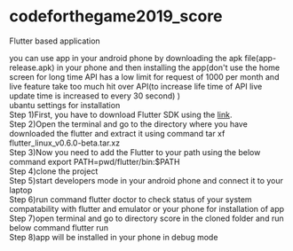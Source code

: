 # codeforthegame2019_score
Flutter based application<br>

you can use app in your android phone by downloading the apk file(app-release.apk) in your phone and then installing the app(don't use the home screen for long time API has a low limit for request of 1000 per month and live feature take too much hit over API(to increase life time of API live update time is increased to every 30 second) )<br>
ubantu settings for installation<br>
Step 1)First, you have to download Flutter SDK using the <a href="https://storage.googleapis.com/flutter_infra/releases/beta/linux/flutter_linux_v0.6.0-beta.tar.xz">link</a>.<br>
Step 2)Open the terminal and go to the directory where you have downloaded the flutter and extract it using command tar xf flutter_linux_v0.6.0-beta.tar.xz<br>
Step 3)Now you need to add the Flutter to your path using the below command export PATH=pwd/flutter/bin:$PATH<br>
Step 4)clone the project<br>
Step 5)start developers mode in your android phone and connect it to your laptop<br>
Step 6)run command flutter doctor to check status of your system compatability with flutter and emulator or your phone for installation of app<br>
Step 7)open terminal and go to directory score in the cloned folder and run below command flutter run<br>
Step 8)app will be installed in your phone in debug mode <br>

